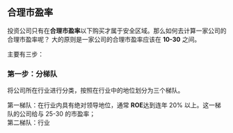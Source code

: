##  合理市盈率  

 投资公司只有在**合理市盈率**以下购买才属于安全区域。那么如何去计算一家公司的合理市盈率呢？ 大的原则是一家公司的合理市盈率应该在 **10-30** 之间。   

主要有三步：  

###  第一步：分梯队  

将公司所在行业进行分类，按照在行业中的地位划分为三个梯队。  

第一梯队：在行业内具有绝对领导地位，通常 **ROE**达到连年  20% 以上。这一梯队的公司给与 25-30 的市盈率；  
第二梯队：行业